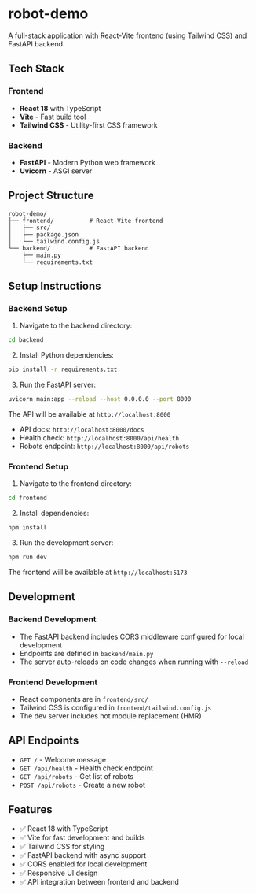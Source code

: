 # robot-demo

A full-stack application with React-Vite frontend (using Tailwind CSS) and FastAPI backend.

## Tech Stack

### Frontend
- **React 18** with TypeScript
- **Vite** - Fast build tool
- **Tailwind CSS** - Utility-first CSS framework

### Backend
- **FastAPI** - Modern Python web framework
- **Uvicorn** - ASGI server

## Project Structure

```
robot-demo/
├── frontend/          # React-Vite frontend
│   ├── src/
│   ├── package.json
│   └── tailwind.config.js
└── backend/           # FastAPI backend
    ├── main.py
    └── requirements.txt
```

## Setup Instructions

### Backend Setup

1. Navigate to the backend directory:
```bash
cd backend
```

2. Install Python dependencies:
```bash
pip install -r requirements.txt
```

3. Run the FastAPI server:
```bash
uvicorn main:app --reload --host 0.0.0.0 --port 8000
```

The API will be available at `http://localhost:8000`
- API docs: `http://localhost:8000/docs`
- Health check: `http://localhost:8000/api/health`
- Robots endpoint: `http://localhost:8000/api/robots`

### Frontend Setup

1. Navigate to the frontend directory:
```bash
cd frontend
```

2. Install dependencies:
```bash
npm install
```

3. Run the development server:
```bash
npm run dev
```

The frontend will be available at `http://localhost:5173`

## Development

### Backend Development
- The FastAPI backend includes CORS middleware configured for local development
- Endpoints are defined in `backend/main.py`
- The server auto-reloads on code changes when running with `--reload`

### Frontend Development
- React components are in `frontend/src/`
- Tailwind CSS is configured in `frontend/tailwind.config.js`
- The dev server includes hot module replacement (HMR)

## API Endpoints

- `GET /` - Welcome message
- `GET /api/health` - Health check endpoint
- `GET /api/robots` - Get list of robots
- `POST /api/robots` - Create a new robot

## Features

- ✅ React 18 with TypeScript
- ✅ Vite for fast development and builds
- ✅ Tailwind CSS for styling
- ✅ FastAPI backend with async support
- ✅ CORS enabled for local development
- ✅ Responsive UI design
- ✅ API integration between frontend and backend
